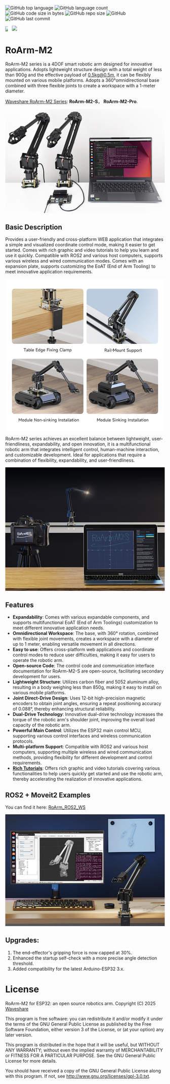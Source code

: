 ![GitHub top language](https://img.shields.io/github/languages/top/effectsmachine/roarm_m2) ![GitHub language count](https://img.shields.io/github/languages/count/effectsmachine/roarm_m2)
![GitHub code size in bytes](https://img.shields.io/github/languages/code-size/effectsmachine/roarm_m2)
![GitHub repo size](https://img.shields.io/github/repo-size/effectsmachine/roarm_m2) ![GitHub](https://img.shields.io/github/license/effectsmachine/roarm_m2) ![GitHub last commit](https://img.shields.io/github/last-commit/effectsmachine/roarm_m2)

<div style="display: inline-flex; align-items: center;">
  <!-- Video Thumbnail -->
  <a href="https://www.youtube.com/watch?v=PstPVWVywZc" target="_blank" style="display: inline-block;">
    <img src="https://img.youtube.com/vi/PstPVWVywZc/0.jpg" style="width: 50%; display: block;">
  </a>
  <br>
  <!-- Play Button -->
  <a href="https://www.youtube.com/watch?v=PstPVWVywZc" target="_blank" style="display: inline-block;">
    <img src="https://upload.wikimedia.org/wikipedia/commons/b/b8/YouTube_play_button_icon_%282013%E2%80%932017%29.svg" 
         style="width: 50px; height: auto; margin-left: 5px;">
  </a>
</div>

# RoArm-M2
RoArm-M2 series is a 4DOF smart robotic arm designed for innovative applications. Adopts lightweight structure design with a total weight of less than 900g and the effective payload of 0.5kg@0.5m, it can be flexibly mounted on various mobile platforms. Adopts a 360°omnidirectional base combined with three flexible joints to create a workspace with a 1-meter diameter.

[Waveshare RoArm-M2 Series](https://www.waveshare.com/roarm-m2-s.htm): **RoArm-M2-S**， **RoArm-M2-Pro**.

![](./media/RoArm-M2-S-details-37.jpg)

## Basic Description
Provides a user-friendly and cross-platform WEB application that integrates a simple and visualized coordinate control mode, making it easier to get started. Comes with rich graphic and video tutorials to help you learn and use it quickly. Compatible with ROS2 and various host computers, supports various wireless and wired communication modes. Comes with an expansion plate, supports customizing the EoAT (End of Arm Tooling) to meet innovative application requirements.

![](./media/RoArm-M2-S-details-39.jpg)

RoArm-M2 series achieves an excellent balance between lightweight, user-friendliness, expandability, and open innovation, it is a multifunctional robotic arm that integrates intelligent control, human-machine interaction, and customizable development. Ideal for applications that require a combination of flexibility, expandability, and user-friendliness.

![](./media/RoArm-M2-S-details-59.jpg)

## Features
- **Expandability**: Comes with various expandable components, and supports multifunctional EoAT (End of Arm Toolings) customization to meet different innovative application needs.
- **Omnidirectional Workspace**: The base, with 360° rotation, combined with flexible joint movements, creates a workspace with a diameter of up to 1 meter, enabling versatile movement in all directions.
- **Easy to use**: Offers cross-platform web applications and coordinate control modes to reduce user difficulties, making it easy for users to operate the robotic arm.
- **Open-source Code**: The control code and communication interface documentation for RoArm-M2-S are open-source, facilitating secondary development for users.
- **Lightweight Structure**: Utilizes carbon fiber and 5052 aluminum alloy, resulting in a body weighing less than 850g, making it easy to install on various mobile platforms.
- **Joint Direct-Drive Design**: Uses 12-bit high-precision magnetic encoders to obtain joint angles, ensuring a repeat positioning accuracy of 0.088°, thereby enhancing structural reliability.
- **Dual-Drive Technology**: Innovative dual-drive technology increases the torque of the robotic arm's shoulder joint, improving the overall load capacity of the robotic arm.
- **Powerful Main Control**: Utilizes the ESP32 main control MCU, supporting various control interfaces and wireless communication protocols.
- **Multi-platform Support**: Compatible with ROS2 and various host computers, supporting multiple wireless and wired communication methods, providing flexibility for different development and control requirements.
- **[Rich Tutorials](www.waveshare.com/wiki/RoArm-M2-S)**: Offers rich graphic and video tutorials covering various functionalities to help users quickly get started and use the robotic arm, thereby accelerating the realization of innovative applications.

## ROS2 + Moveit2 Examples
You can find it here: [RoArm_ROS2_WS](https://github.com/waveshareteam/roarm_ws_em0)

![](./media/RoArm-M2-S-details-49.jpg)

## Upgrades:

1. The end-effector's gripping force is now capped at 30%.
2. Enhanced the startup self-check with a more precise angle detection threshold.
3. Added compatibility for the latest Arduino-ESP32 3.x.

# License
RoArm-M2 for ESP32: an open source robotics arm.
Copyright (C) 2025 [Waveshare](https://www.waveshare.com/)

This program is free software: you can redistribute it and/or modify
it under the terms of the GNU General Public License as published by
the Free Software Foundation, either version 3 of the License, or
(at your option) any later version.

This program is distributed in the hope that it will be useful,
but WITHOUT ANY WARRANTY; without even the implied warranty of
MERCHANTABILITY or FITNESS FOR A PARTICULAR PURPOSE.  See the
GNU General Public License for more details.

You should have received a copy of the GNU General Public License
along with this program.  If not, see <http://www.gnu.org/licenses/gpl-3.0.txt>.

